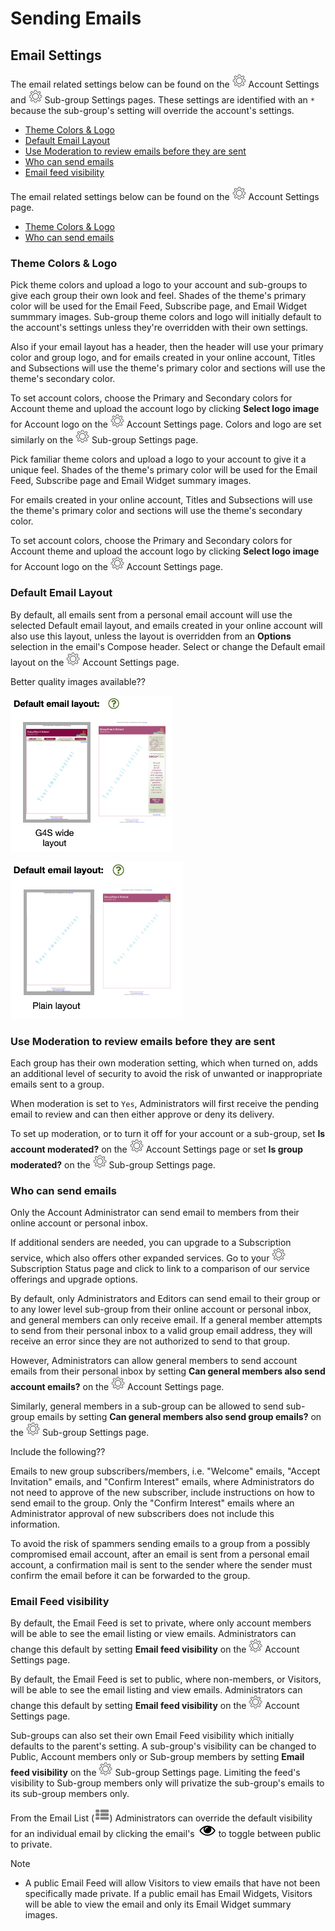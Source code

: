 # Sending Emails

<span id="gv-3send-4sendsetting"></span>
## Email Settings

<span class="sub g4s">

The email related settings below can be found on the <img src="/docimages/transparent-gear-icon.png" height="22"> Account Settings and <img src="/docimages/transparent-gear-icon.png" height="22"> 
Sub-group Settings pages.  These settings are identified with an `*` because the sub-group's setting will override the account's settings.
     
* [Theme Colors & Logo](/3-send/4-sendSettings.md?[LINK-QARGS-DOC]#gv-2members-4sendsettings-theme-colors)
* [Default Email Layout](/3-send/4-sendSettings.md?[LINK-QARGS-DOC]#gv-2members-4sendsettings-default-email-layout)
* [Use Moderation to review emails before they are sent](/3-send/4-sendSettings.md?[LINK-QARGS-DOC]#gv-2members-4sendsettings-use-moderation)
* [Who can send emails](/3-send/4-sendSettings.md?[LINK-QARGS-DOC]#gv-2members-4sendsettings-who-can)     
* [Email feed visibility](/3-send/4-sendSettings.md?[LINK-QARGS-DOC]#gv-2members-4sendsettings-email-feed-visibility)

</span> <!-- sub g4s -->

<span class="free">

The email related settings below can be found on the <img src="/docimages/transparent-gear-icon.png" height="22"> Account Settings page.

* [Theme Colors & Logo](/3-send/4-sendSettings.md?[LINK-QARGS-DOC]#gv-2members-4sendsettings-theme-colors)
* [Who can send emails](/3-send/4-sendSettings.md?[LINK-QARGS-DOC]#gv-2members-4sendsettings-who-can)     

</span> <!-- free -->

<span id="gv-2members-4sendsettings-theme-colors"></span>
### Theme Colors & Logo
     
<span class="sub g4s">
     
Pick theme colors and upload a logo to your account and sub-groups to
give each group their own look and feel.
Shades of the theme's primary color will be used for the Email Feed, Subscribe page, and Email Widget summmary images.
Sub-group theme colors and logo will initially default to the account's settings unless they're overridden with their own settings.

Also if your email layout has a header, then the header
will use your primary color and group logo, and for emails created in your online account, Titles and Subsections
will use the theme's primary color and sections will use the theme's secondary color.

To set account colors, choose the Primary and Secondary colors for Account theme and upload the account logo by clicking **Select logo image** for Account logo on the <img src="/docimages/transparent-gear-icon.png" height="22"> Account Settings page.  Colors and logo are set similarly on the <img src="/docimages/transparent-gear-icon.png" height="22"> Sub-group Settings page.

</span> <!-- sub g4s -->

<span class="free">
     
Pick familiar theme colors and upload a logo to your account to give it a unique feel.
Shades of the theme's primary color will be used for the Email Feed, Subscribe page and Email Widget summary images.

For emails created in your online account, Titles and Subsections
will use the theme's primary color and sections will use the theme's secondary color.

To set account colors, choose the Primary and Secondary colors for Account theme and upload the account logo by clicking **Select logo image** for Account logo on the <img src="/docimages/transparent-gear-icon.png" height="22"> Account Settings page.

</span> <!-- free -->

<span class="sub g4s">

<span id="gv-2members-4sendsettings-default-email-layout"></span>
### Default Email Layout

By default, all emails sent from a personal email account will use the selected Default email layout, and emails created in your online account will 
also use this layout, unless the layout is overridden from an **Options** selection in the email's Compose header.  Select or change the Default email layout on the <img src="/docimages/transparent-gear-icon.png" height="22"> Account Settings page.  

</span> <!-- sub g4s -->

<span class="todo">

Better quality images available??
     
</span> <!-- todo -->

<span class="g4s">
     
<img src="/docimages/TEMP-G4S-layout-options.png" height="250">

</span> <!-- g4s -->

<span class="sub">
     
<img src="/docimages/TEMP-Sub-layout-options.png" height="250">     
     
</span> <!-- sub -->

<span class="sub g4s">

<span id="gv-2members-4sendsettings-use-moderation"></span>
### Use Moderation to review emails before they are sent

Each group has their own moderation setting, which when turned on, adds an additional level of security to avoid the risk
of unwanted or inappropriate emails sent to a group. 

When moderation is set to `Yes`, Administrators will first receive the pending email to review and can then either approve or deny
its delivery.  

To set up moderation, or to turn it off for your account or a sub-group, set **Is account moderated?** on the <img src="/docimages/transparent-gear-icon.png" height="22"> Account Settings 
page or set **Is group moderated?** on the <img src="/docimages/transparent-gear-icon.png" height="22"> Sub-group Settings 
page.

</span> <!-- sub g4s -->

<span id="gv-2members-4sendsettings-who-can"></span>
### Who can send emails

<span class="free">

Only the Account Administrator can send email to members from their online account or personal inbox.

If additional senders are needed, you can upgrade to a Subscription service, which also offers other expanded services.
Go to your <img src="/docimages/transparent-gear-icon.png" height="22"> Subscription Status page and click 
to link to a comparison of our service offerings and upgrade options.

</span> <!-- free -->

<span class="sub g4s">

By default, only Administrators and Editors can send email to their
group or to any lower level sub-group from their online
account or personal inbox, and general members can only receive email.
If a general member attempts to send from their personal inbox
to a valid group email address, they will receive an error since they
are not authorized to send to that group.

However, Administrators can allow general members to send account emails from their 
personal inbox by setting **Can general members also send account emails?** 
on the <img src="/docimages/transparent-gear-icon.png" height="22"> Account Settings page.  

Similarly, 
general members in a sub-group can be allowed to send sub-group emails by setting 
**Can general members also send group emails?** on the <img src="/docimages/transparent-gear-icon.png" height="22"> Sub-group Settings page.

</span> <!-- sub g4s -->

<span class="todo">

Include the following??
     
Emails to new group subscribers/members, i.e. "Welcome" emails, "Accept
Invitation" emails, and "Confirm Interest" emails, where Administrators
do not need to approve of the new subscriber, include instructions on
how to send email to the group.
Only the "Confirm Interest" emails where an Administrator approval of
new subscribers does not include this information.  
     
To avoid the risk of spammers sending emails to a group from a possibly
compromised email account, after an email is sent from a personal
email account, a confirmation mail is sent to the sender where the sender must
confirm the email before it can be forwarded to the group.

</span>

<span class="sub g4s">
     
<span id="gv-2members-4sendsettings-email-feed-visibility"></span>
### Email Feed visibility

</span> <!-- sub g4s -->

<span class="g4s">
     
By default, the Email Feed is set to private, where only account members will be able to see the email listing or view emails.  Administrators can change this default by setting **Email feed visibility** on the <img src="/docimages/transparent-gear-icon.png" height="22"> Account Settings page.    

</span> <!-- g4s -->

<span class="sub ">

By default, the Email Feed is set to public, where non-members, or Visitors, will be able to see the email listing and view emails.  Administrators can change this default by setting **Email feed visibility** on the <img src="/docimages/transparent-gear-icon.png" height="22"> Account Settings page.   

</span> <!-- sub -->

<span class="sub g4s">

Sub-groups can also set their own Email Feed visibility which initially defaults to the parent's setting.  A sub-group's visibility can be changed to Public, 
Account members only or Sub-group members by setting **Email feed visibility** on the <img src="/docimages/transparent-gear-icon.png" height="22"> Sub-group 
Settings page.  Limiting the feed's visibility to Sub-group members only will privatize the sub-group's emails to its sub-group members only.

From the Email List (<img src="/docimages/listing-view-icon.png" height="22">) Administrators can override the default visibility for an individual email by clicking the email's <img src="/docimages/public-private-eye-icon.png" height="22"> to toggle between public to private.

Note

* A public Email Feed will allow Visitors to view emails that have not been specifically made private.  If a public email has Email Widgets, Visitors will be able to view the email and only its Email Widget summary images.

</span> <!-- sub g4s -->
